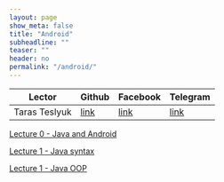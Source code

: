 ```yaml
---
layout: page
show_meta: false
title: "Android"
subheadline: ""
teaser: ""
header: no
permalink: "/android/"
---
```


| Lector         | Github   | Facebook | Telegram |
|----------------|----------|----------|----------|
|Taras Teslyuk   |[link][1] |[link][2] |[link][3] |

[1]:https://github.com/TeslyukTaras
[2]:https://www.facebook.com/taras.teslyuk.5
[3]:https://t.me/

[Lecture 0 - Java and Android](/pllug/android/lecture0/)

[Lecture 1 - Java syntax](/pllug/android/lecture1/)

[Lecture 1 - Java OOP](/pllug/android/lecture2/)